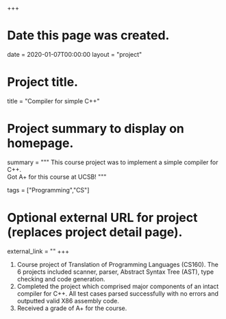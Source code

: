 +++
# Date this page was created.
date = 2020-01-07T00:00:00
layout = "project"

# Project title.
title = "Compiler for simple C++"

# Project summary to display on homepage.
summary = """
 This course project was to implement a simple compiler for C++. <br>
 Got A+ for this course at UCSB!
 """

tags = ["Programming","CS"]


# Optional external URL for project (replaces project detail page).

external_link = ""
+++

1. 	Course project of Translation of Programming Languages (CS160). The 6 projects included scanner, parser, Abstract Syntax Tree (AST), type checking and code generation.
2. Completed the project which comprised major components of an intact compiler for C++. All test cases parsed successfully with no errors and outputted valid X86 assembly code.
3. Received a grade of A+ for the course.
